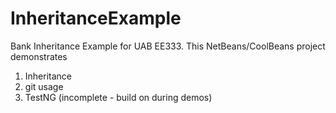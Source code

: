 # InheritanceExample

Bank Inheritance Example for UAB EE333.  This NetBeans/CoolBeans project demonstrates

1. Inheritance
2. git usage
3. TestNG (incomplete - build on during demos)

